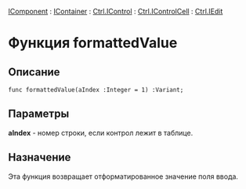 ﻿---
Link: .Ctrl.IEdit.@formattedValue
---

[IComponent](topic:Com.Custom.ComClasses.IComponent.Default) :
[IContainer](topic:Com.Custom.ComClasses.IContainer.Default) :
[Ctrl.IControl](topic:Com.Custom.ComClasses.Ctrl.IControl.Default) :
[Ctrl.IControlCell](topic:Com.Custom.ComClasses.Ctrl.IControlCell.Default) :
[Ctrl.IEdit](Default)

# Функция formattedValue

## Описание

    func formattedValue(aIndex :Integer = 1) :Variant;

## Параметры

**aIndex** -  номер строки, если контрол лежит в таблице.

## Назначение

Эта функция возвращает отформатированное значение поля ввода.